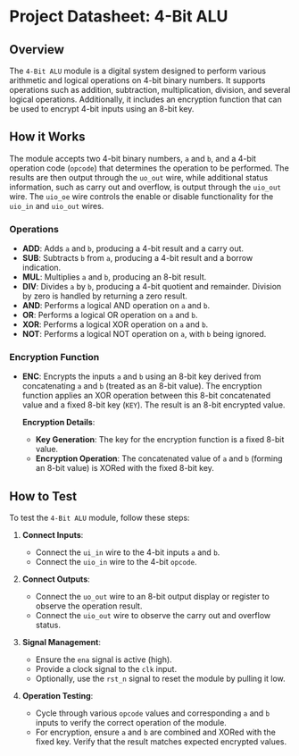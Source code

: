 # Project Datasheet: 4-Bit ALU

## Overview

The `4-Bit ALU` module is a digital system designed to perform various arithmetic and logical operations on 4-bit binary numbers. It supports operations such as addition, subtraction, multiplication, division, and several logical operations. Additionally, it includes an encryption function that can be used to encrypt 4-bit inputs using an 8-bit key.

## How it Works

The module accepts two 4-bit binary numbers, `a` and `b`, and a 4-bit operation code (`opcode`) that determines the operation to be performed. The results are then output through the `uo_out` wire, while additional status information, such as carry out and overflow, is output through the `uio_out` wire. The `uio_oe` wire controls the enable or disable functionality for the `uio_in` and `uio_out` wires.

### Operations

- **ADD**: Adds `a` and `b`, producing a 4-bit result and a carry out.
- **SUB**: Subtracts `b` from `a`, producing a 4-bit result and a borrow indication.
- **MUL**: Multiplies `a` and `b`, producing an 8-bit result.
- **DIV**: Divides `a` by `b`, producing a 4-bit quotient and remainder. Division by zero is handled by returning a zero result.
- **AND**: Performs a logical AND operation on `a` and `b`.
- **OR**: Performs a logical OR operation on `a` and `b`.
- **XOR**: Performs a logical XOR operation on `a` and `b`.
- **NOT**: Performs a logical NOT operation on `a`, with `b` being ignored.

### Encryption Function

- **ENC**: Encrypts the inputs `a` and `b` using an 8-bit key derived from concatenating `a` and `b` (treated as an 8-bit value). The encryption function applies an XOR operation between this 8-bit concatenated value and a fixed 8-bit key (`KEY`). The result is an 8-bit encrypted value.

  **Encryption Details**:
  - **Key Generation**: The key for the encryption function is a fixed 8-bit value.
  - **Encryption Operation**: The concatenated value of `a` and `b` (forming an 8-bit value) is XORed with the fixed 8-bit key.

## How to Test

To test the `4-Bit ALU` module, follow these steps:

1. **Connect Inputs**:
   - Connect the `ui_in` wire to the 4-bit inputs `a` and `b`.
   - Connect the `uio_in` wire to the 4-bit `opcode`.

2. **Connect Outputs**:
   - Connect the `uo_out` wire to an 8-bit output display or register to observe the operation result.
   - Connect the `uio_out` wire to observe the carry out and overflow status.

3. **Signal Management**:
   - Ensure the `ena` signal is active (high).
   - Provide a clock signal to the `clk` input.
   - Optionally, use the `rst_n` signal to reset the module by pulling it low.

4. **Operation Testing**:
   - Cycle through various `opcode` values and corresponding `a` and `b` inputs to verify the correct operation of the module.
   - For encryption, ensure `a` and `b` are combined and XORed with the fixed key. Verify that the result matches expected encrypted values.
